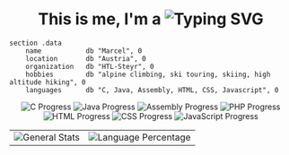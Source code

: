 <h1 align="center">This is me, I'm a <img src="https://readme-typing-svg.herokuapp.com?font=Fira+Code&duration=3000&pause=500&color=F73A3A&width=300&lines=software%20developer;tech%20enthusiast" alt="Typing SVG" /></h1>


```assembly
section .data
    name           db "Marcel", 0
    location       db "Austria", 0
    organization   db "HTL-Steyr", 0
    hobbies        db "alpine climbing, ski touring, skiing, high altitude hiking", 0
    languages      db "C, Java, Assembly, HTML, CSS, Javascript", 0
```

<p align="center"> <img src="https://img.shields.io/badge/C-medium-blue?style=flat-square" alt="C Progress" /> <img src="https://img.shields.io/badge/Java-in%20progress-yellow?style=flat-square" alt="Java Progress" /> <img src="https://img.shields.io/badge/Assembly-in%20progress-yellow?style=flat-square" alt="Assembly Progress" /> <img src="https://img.shields.io/badge/PHP-in%20progress-yellow?style=flat-square" alt="PHP Progress" /> <img src="https://img.shields.io/badge/HTML-in%20progress-yellow?style=flat-square" alt="HTML Progress" /> <img src="https://img.shields.io/badge/CSS-in%20progress-yellow?style=flat-square" alt="CSS Progress" /> <img src="https://img.shields.io/badge/JavaScript-in%20progress-yellow?style=flat-square" alt="JavaScript Progress" /> </p> <table align="center"> <tr> <td align="center"> <img src="https://github-readme-stats.vercel.app/api?username=MarcelStuebl&show_icons=true&theme=radical&token=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" alt="General Stats" /> </td> <td align="center"> <img src="https://github-readme-stats.vercel.app/api/top-langs/?username=MarcelStuebl&layout=compact&theme=radical&token=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" alt="Language Percentage" /> </td> </tr> </table>
